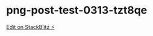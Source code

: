 # png-post-test-0313-tzt8qe

[Edit on StackBlitz ⚡️](https://stackblitz.com/edit/png-post-test-0313-tzt8qe)